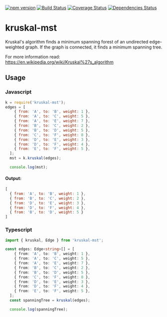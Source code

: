 [![npm version](https://badge.fury.io/js/kruskal-mst.svg)](https://badge.fury.io/js/kruskal-mst)
[![Build Status](https://travis-ci.com/dranidis/kruskal-mst.svg?branch=main)](https://travis-ci.com/dranidis/kruskal-mst)
[![Coverage Status](https://coveralls.io/repos/github/dranidis/kruskal-mst/badge.svg)](https://coveralls.io/github/dranidis/kruskal-mst)
[![Dependencies Status](https://status.david-dm.org/gh/dranidis/kruskal-mst.svg)](https://status.david-dm.org/gh/dranidis/kruskal-mst)



# kruskal-mst

Kruskal's algorithm finds a minimum spanning forest of an undirected edge-weighted graph. If the graph is connected, it finds a minimum spanning tree.

For more information read: https://en.wikipedia.org/wiki/Kruskal%27s_algorithm

## Usage

### Javascript
```javascript
k = require('kruskal-mst');
edges = [
    { from: 'A', to: 'B', weight: 1 },
    { from: 'A', to: 'C', weight: 5 },
    { from: 'A', to: 'E', weight: 7 },
    { from: 'B', to: 'C', weight: 2 },
    { from: 'B', to: 'D', weight: 5 },
    { from: 'C', to: 'F', weight: 8 },
    { from: 'D', to: 'E', weight: 3 },
    { from: 'D', to: 'F', weight: 4 },
    { from: 'E', to: 'F', weight: 5 },
  ];
  mst = k.kruskal(edges);

  console.log(mst);
```

#### Output:
```javascript
[
  { from: 'A', to: 'B', weight: 1 },
  { from: 'B', to: 'C', weight: 2 },
  { from: 'D', to: 'E', weight: 3 },
  { from: 'D', to: 'F', weight: 4 },
  { from: 'B', to: 'D', weight: 5 }
]
```

### Typescript
```typescript
import { kruskal, Edge } from 'kruskal-mst';

const edges: Edge<string>[] = [
    { from: 'A', to: 'B', weight: 1 },
    { from: 'A', to: 'C', weight: 5 },
    { from: 'A', to: 'E', weight: 7 },
    { from: 'B', to: 'C', weight: 2 },
    { from: 'B', to: 'D', weight: 5 },
    { from: 'C', to: 'F', weight: 8 },
    { from: 'D', to: 'E', weight: 3 },
    { from: 'D', to: 'F', weight: 4 },
    { from: 'E', to: 'F', weight: 5 },
  ];
  const spanningTree = kruskal(edges);

  console.log(spanningTree);
```

